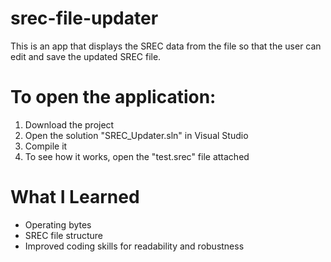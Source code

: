 # srec-file-updater

This is an app that displays the SREC data from the file so that the user can edit and save the updated SREC file.

# To open the application:
1. Download the project
2. Open the solution "SREC_Updater.sln" in Visual Studio
3. Compile it
4. To see how it works, open the "test.srec" file attached

# What I Learned

* Operating bytes
* SREC file structure
* Improved coding skills for readability and robustness
